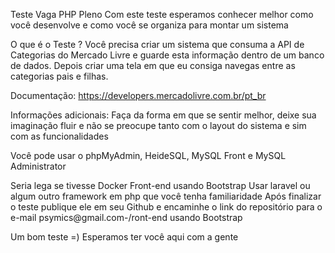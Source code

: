 Teste Vaga PHP Pleno
Com este teste esperamos conhecer melhor como você desenvolve e como você se organiza para montar um sistema

O que é o Teste ?
Você precisa criar um sistema que consuma a API de Categorias do Mercado Livre e guarde esta informação dentro de um banco de dados. Depois criar uma tela em que eu consiga navegas entre as categorias pais e filhas.

Documentação: https://developers.mercadolivre.com.br/pt_br

Informações adicionais:
Faça da forma em que se sentir melhor, deixe sua imaginação fluir e não se preocupe tanto com o layout do sistema e sim com as funcionalidades

Você pode usar o phpMyAdmin, HeideSQL, MySQL Front e MySQL Administrator

Seria lega se tivesse
Docker
Front-end usando Bootstrap
Usar laravel ou algum outro framework em php que você tenha familiaridade
Após finalizar o teste publique ele em seu Github e encaminhe o link do repositório para o e-mail psymics@gmail.com-/ront-end usando Bootstrap

Um bom teste =) Esperamos ter você aqui com a gente

